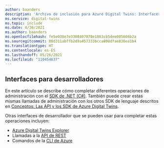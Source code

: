```yaml
---
author: baanders
description: 'Archivo de inclusión para Azure Digital Twins: Interfaces para desarrolladores de la instancia de administración'
ms.service: digital-twins
ms.topic: include
ms.date: 4/30/2021
ms.author: baanders
ms.openlocfilehash: fe5e038e7e3308407078e1863cb5dee005666b2a
ms.sourcegitcommit: 80d311abffb2d9a457333bcca898dfae830ea1b4
ms.translationtype: HT
ms.contentlocale: es-ES
ms.lasthandoff: 05/26/2021
ms.locfileid: "110454637"
---
```

## <a name="developer-interfaces"></a>Interfaces para desarrolladores

En este artículo se describe cómo completar diferentes operaciones de administración con el [SDK de .NET (C#)](/dotnet/api/overview/azure/digitaltwins/management?view=azure-dotnet&preserve-view=true). También puede crear estas mismas llamadas de administración con los otros SDK de lenguaje descritos en [Conceptos: Las API y los SDK de Azure Digital Twins](../articles/digital-twins/concepts-apis-sdks.md).

Otras interfaces de desarrollador que se pueden usar para completar estas operaciones incluyen:
* [Azure Digital Twins Explorer](../articles/digital-twins/concepts-azure-digital-twins-explorer.md)
* Llamadas a la [API de REST](/rest/api/azure-digitaltwins/)
* Comandos de la [CLI de Azure](/cli/azure/dt?view=azure-cli-latest&preserve-view=true)

